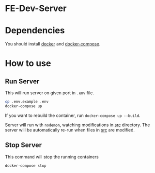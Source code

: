 # FE-Dev-Server

# Dependencies

You should install [docker](https://docs.docker.com/get-docker/) and [docker-compose](https://docs.docker.com/compose/install/).

# How to use

## Run Server

This will run server on given port in `.env` file.

```sh
cp .env.example .env
docker-compose up
```

If you want to rebuild the container, run `docker-compose up --build`.

Server will run with `nodemon`, watching modifications in [src](./src) directory. The server will be automatically re-run when files in [src](./src) are modified.

## Stop Server

This command will stop the running containers

```sh
docker-compose stop
```
